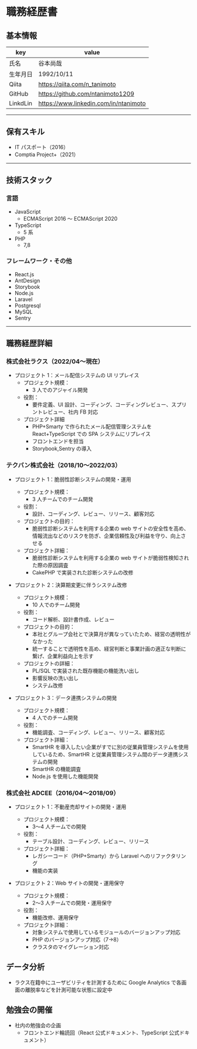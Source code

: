 # 職務経歴書

## 基本情報

| key      | value                                 |
| -------- | ------------------------------------- |
| 氏名     | 谷本尚哉                              |
| 生年月日 | 1992/10/11                            |
| Qiita    | https://qiita.com/n_tanimoto          |
| GitHub   | https://github.com/ntanimoto1209      |
| LinkdLin | https://www.linkedin.com/in/ntanimoto |

---

## 保有スキル

- IT パスポート（2016）
- Comptia Project+（2021）

---

## 技術スタック

### 言語

- JavaScript
  - ECMAScript 2016 〜 ECMAScript 2020
- TypeScript
  - 5 系
- PHP
  - 7,8

### フレームワーク・その他

- React.js
- AntDesign
- Storybook
- Node.js
- Laravel
- Postgresql
- MySQL
- Sentry

---

## 職務経歴詳細

### 株式会社ラクス（2022/04〜現在）

- プロジェクト 1：メール配信システムの UI リプレイス
  - プロジェクト規模：
    - 3 人でのアジャイル開発
  - 役割：
    - 要件定義、UI 設計、コーディング、コーディングレビュー、スプリントレビュー、社内 FB 対応
  - プロジェクト詳細
    - PHP+Smarty で作られたメール配信管理システムを React+TypeScript での SPA システムにリプレイス
    - フロントエンドを担当
    - Storybook,Sentry の導入

### テクバン株式会社（2018/10〜2022/03）

- プロジェクト 1：脆弱性診断システムの開発・運用
  - プロジェクト規模：
    - 3 人チームでのチーム開発
  - 役割：
    - 設計、コーディング、レビュー、リリース、顧客対応
  - プロジェクトの目的：
    - 脆弱性診断システムを利用する企業の web サイトの安全性を高め、情報流出などのリスクを防ぎ、企業信頼性及び利益を守り、向上させる
  - プロジェクト詳細：
    - 脆弱性診断システムを利用する企業の web サイトが脆弱性検知された際の原因調査
    - CakePHP で実装された診断システムの改修
- プロジェクト 2：決算期変更に伴うシステム改修

  - プロジェクト規模：
    - 10 人でのチーム開発
  - 役割：
    - コード解析、設計書作成、レビュー
  - プロジェクトの目的：
    - 本社とグループ会社とで決算月が異なっていたため、経営の透明性がなかった
    - 統一することで透明性を高め、経営判断と事業計画の適正な判断に繋げ、企業利益向上を示す
  - プロジェクトの詳細：
    - PL/SQL で実装された既存機能の機能洗い出し
    - 影響反映の洗い出し
    - システム改修

- プロジェクト 3：データ連携システムの開発
  - プロジェクト規模：
    - 4 人でのチーム開発
  - 役割：
    - 機能調査、コーディング、レビュー、リリース、顧客対応
  - プロジェクト詳細：
    - SmartHR を導入したい企業がすでに別の従業員管理システムを使用しているため、SmartHR と従業員管理システム間のデータ連携システムの開発
    - SmartHR の機能調査
    - Node.js を使用した機能開発

### 株式会社 ADCEE（2016/04〜2018/09）

- プロジェクト 1：不動産売却サイトの開発・運用

  - プロジェクト規模：
    - 3〜4 人チームでの開発
  - 役割：
    - テーブル設計、コーディング、レビュー、リリース
  - プロジェクト詳細：
    - レガシーコード（PHP+Smarty）から Laravel へのリファクタリング
    - 機能の実装

- プロジェクト 2：Web サイトの開発・運用保守
  - プロジェクト規模：
    - 2〜3 人チームでの開発・運用保守
  - 役割：
    - 機能改修、運用保守
  - プロジェクト詳細：
    - 対象システムで使用しているモジュールのバージョンアップ対応
    - PHP のバージョンアップ対応（7→8）
    - クラスタのマイグレーション対応

## データ分析

- ラクス在籍中にユーザビリティを計測するために Google Analytics で各画面の離脱率などを計測可能な状態に設定中

## 勉強会の開催

- 社内の勉強会の企画
  - フロントエンド輪読回（React 公式ドキュメント、TypeScript 公式ドキュメント）

